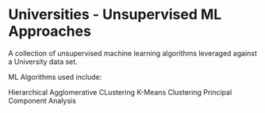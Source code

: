 # Universities - Unsupervised ML Approaches
A collection of unsupervised machine learning algorithms leveraged against a University data set. 

ML Algorithms used include:

Hierarchical Agglomerative CLustering
K-Means Clustering
Principal Component Analysis
